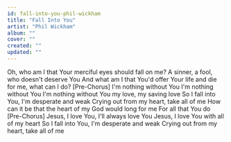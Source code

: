 ```yaml
---
id: fall-into-you-phil-wickham
title: "Fall Into You"
artist: "Phil Wickham"
album: ""
cover: ""
created: ""
updated: ""
---
```


Oh, who am I that Your merciful eyes should fall on me?
A sinner, a fool, who doesn't deserve You
And what am I that You'd offer Your life and die for me, what can I do?
[Pre-Chorus]
I'm nothing without You
I'm nothing without You
I'm nothing without You my love, my saving love
So I fall into You, I'm desperate and weak
Crying out from my heart, take all of me
How can it be that the heart of my God would long for me
For all that You do
[Pre-Chorus]
Jesus, I love You, I'll always love You
Jesus, I love You with all of my heart
So I fall into You, I'm desperate and weak
Crying out from my heart, take all of me